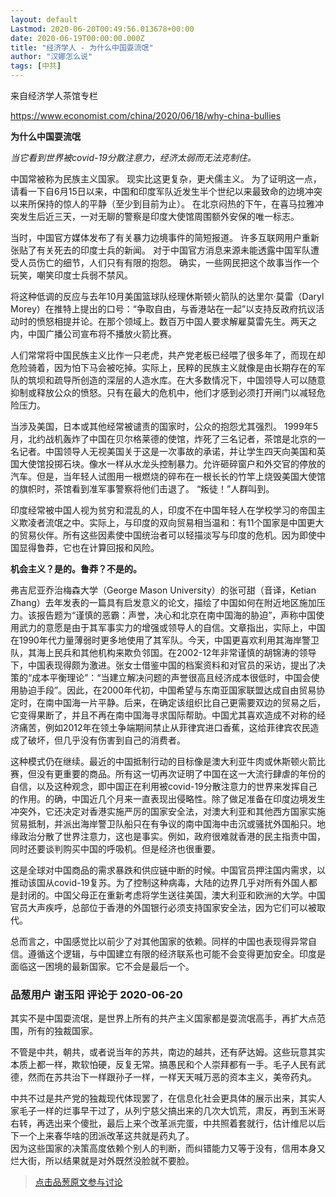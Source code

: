 ```yaml
---
layout: default
Lastmod: 2020-06-20T00:49:56.013678+00:00
date: 2020-06-19T00:00:00.000Z
title: "经济学人 - 为什么中国耍流氓"
author: "汉娜怎么说"
tags: [中共]
---
```


来自经济学人茶馆专栏  
  
https://www.economist.com/china/2020/06/18/why-china-bullies  
  
**为什么中国耍流氓**  
  
_当它看到世界被covid-19分散注意力，经济太弱而无法克制住。_  
  
中国常被称为民族主义国家。 现实比这更复杂，更犬儒主义。 为了证明这一点，请看一下自6月15日以来，中国和印度军队近发生半个世纪以来最致命的边境冲突以来所保持的惊人的平静（至少到目前为止）。 在北京闷热的下午，在喜马拉雅冲突发生后近三天，一对无聊的警察是印度大使馆周围额外安保的唯一标志。  
  
当时，中国官方媒体发布了有关暴力边境事件的简短报道。 许多互联网用户重新张贴了有关死去的印度士兵的新闻。 对于中国官方消息来源未能透露中国军队遭受人员伤亡的细节，人们只有有限的抱怨。 确实，一些网民把这个故事当作一个玩笑，嘲笑印度士兵弱不禁风。  
  
将这种低调的反应与去年10月美国篮球队经理休斯顿火箭队的达里尔·莫雷（Daryl Morey）在推特上提出的口号：“争取自由，与香港站在一起”以支持反政府抗议活动时的愤怒相提并论。在那个领域上。数百万中国人要求解雇莫雷先生。两天之内，中国广播公司宣布将不播放火箭比赛。  
  
人们常常将中国民族主义比作一只老虎，共产党老板已经喂了很多年了，而现在却危险骑着，因为怕下马会被吃掉。实际上，民粹的民族主义就像是由长期存在的军队的筑坝和疏导所创造的深层的人造水库。在大多数情况下，中国领导人可以随意抑制或释放公众的愤怒。只有在最大的危机中，他们才感到必须打开闸门以减轻危险压力。  
  
当涉及美国，日本或其他经常被谴责的国家时，公众的抱怨尤其强烈。 1999年5月，北约战机轰炸了中国在贝尔格莱德的使馆，炸死了三名记者，茶馆是北京的一名记者。中国领导人无视美国关于这是一次事故的承诺，并让学生四天向美国和英国大使馆投掷石块。像水一样从水龙头控制暴力。允许砸碎窗户和外交官的停放的汽车。但是，当年轻人试图用一根燃烧的碎布在一根长长的竹竿上烧毁美国大使馆的旗帜时，茶馆看到准军事警察将他们击退了。 “叛徒！”人群叫到。  
  
印度经常被中国人视为贫穷和混乱的人，印度不在中国年轻人在学校学习的帝国主义欺凌者流氓之中。实际上，与印度的双向贸易相当温和：有11个国家是中国更大的贸易伙伴。所有这些因素使中国统治者可以轻描淡写与印度的危机。因为即使中国显得鲁莽，它也在计算回报和风险。  
  
**机会主义？是的。鲁莽？不是的。**  
  
弗吉尼亚乔治梅森大学（George Mason University）的张可甜（音译，Ketian Zhang）去年发表的一篇具有启发意义的论文，描绘了中国如何在附近地区施加压力。该报告题为“谨慎的恶霸：声誉，决心和北京在南中国海的胁迫”，声称中国使用武力的意愿是由于其军事实力的增强或领导人的自信。文章指出，实际上，中国在1990年代力量薄弱时更多地使用了其军队。今天，中国更喜欢利用其海岸警卫队，其海上民兵和其他机构来欺负邻国。在2002-12年非常谨慎的胡锦涛的领导下，中国表现得颇为激进。张女士借鉴中国的档案资料和对官员的采访，提出了决策的“成本平衡理论”：“当建立解决问题的声誉很高且经济成本很低时，中国会使用胁迫手段”。因此，在2000年代初，中国希望与东南亚国家联盟达成自由贸易协定时，在南中国海一片平静。后来，在确定该组织比自己更需要双边的贸易之后，它变得果断了，并且不再在南中国海寻求国际帮助。中国尤其喜欢造成不对称的经济痛苦，例如2012年在领土争端期间禁止从菲律宾进口香蕉，这给菲律宾农民造成了破坏，但几乎没有伤害到自己的消费者。  
  
这种模式仍在继续。最近的中国抵制行动的目标像是澳大利亚牛肉或休斯顿火箭比赛，但没有更重要的商品。所有这一切再次证明了中国在这一大流行肆虐的年份的自信，以及这种观念，即中国正在利用被covid-19分散注意力的世界来发挥自己的作用。的确，中国近几个月来一直表现出侵略性。除了做足准备在印度边境发生冲突外，它还决定对香港实施严厉的国家安全法，对澳大利亚和其他西方国家实施贸易抵制，并派出海岸警卫队船只在有争议的南中国海中击沉或骚扰外国船只。地缘政治分散了世界注意力，这也是事实。例如，政府很难就香港的民主指责中国，同时还要谈判购买中国的呼吸机。但是经济也很重要。  
  
这是全球对中国商品的需求暴跌和供应链中断的时候。中国官员押注国内需求，以推动该国从covid-19复苏。为了控制这种病毒，大陆的边界几乎对所有外国人都是封闭的。中国父母正在重新考虑将学生送往美国，澳大利亚和欧洲的大学。中国官员大声疾呼，总部位于香港的外国银行必须支持国家安全法，因为它们可以被取代。  
  
总而言之，中国感觉比以前少了对其他国家的依赖。同样的中国也表现得异常自信。遵循这个逻辑，与中国建立有限的经济联系也可能不会变得更加安全。印度是面临这一困境的最新国家。它不会是最后一个。

            
### 品葱用户 **谢玉阳** 评论于 2020-06-20
        
其实不是中国耍流氓，是世界上所有的共产主义国家都是耍流氓高手，再扩大点范围，所有的独裁国家。  
  
不管是中共，朝共，或者说当年的苏共，南边的越共，还有萨达姆。这些玩意其实本质上都一样，欺软怕硬，反复无常。搞愚民和个人崇拜都有一手。毛子人民有武德，然而在苏共治下一样跟孙子一样，一样天天喊万恶的资本主义，美帝药丸。  
  
中共不过是共产党的独裁现代体现罢了，在信息化社会更具体的展示出来，其实人家毛子一样的烂事早干过了，从列宁慈父搞出来的几次大饥荒，肃反，再到玉米哥右转，再选出来个傻批，最后上来个改革派完蛋，中共照着套就行，估计维尼以后下一个上来春华啥的团派改革这共就是药丸了。  
因为这些国家的决策高度依赖个别人的判断，而纠错能力又等于没有，信用本身又烂大街，所以结果就是对外既然没脸就不要脸。
        






> [点击品葱原文参与讨论](https://pincong.rocks/article/20583)

